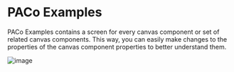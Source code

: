 # PACo Examples
PACo Examples contains a screen for every canvas component or set of related canvas components. This way, you can easily make changes to the properties of the canvas component properties to better understand them.

![image](https://github.com/formsandflows/PACo/assets/35654198/a00f0288-b290-494f-8b2e-c915b71c8bd3)
